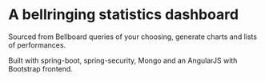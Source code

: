 # A bellringing statistics dashboard

Sourced from Bellboard queries of your choosing, generate charts and lists of performances.

Built with spring-boot, spring-security, Mongo and an AngularJS with Bootstrap frontend.
